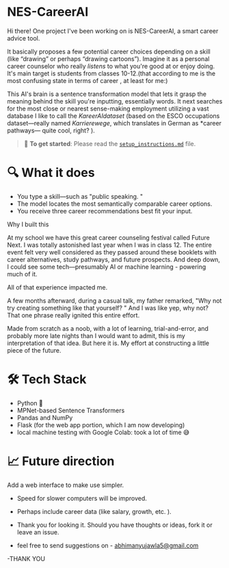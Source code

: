 # NES-CareerAI

Hi there! One project I've been working on is NES-CareerAI, a smart career advice tool.

It basically proposes a few potential career choices depending on a skill (like “drawing” or perhaps “drawing cartoons”). Imagine it as a personal career counselor who really *listens* to what you're good at or enjoy doing.
It's main target is students from classes 10-12.(that according to me is the most confusing state in terms of career , at least for me:)

This AI's brain is a sentence transformation model that lets it grasp the meaning behind the skill you're inputting, essentially words. It next searches for the most close or nearest sense-making employment utilizing a vast database I like to call the *KareerAIdataset* (based on the ESCO occupations dataset—really named *Karrierewege*, which translates in German as *career pathways— quite cool, right? ).

> 📄 **To get started**: Please read the [`setup_instructions.md`](./setup_instructions.md) file.

# 🔍 What it does

- You type a skill—such as "public speaking. "
- The model locates the most semantically comparable career options.
- You receive three career recommendations best fit your input.

Why I built this

At my school we have this great career counseling festival called Future Next. I was totally astonished last year when I was in class 12. The entire event felt very well considered as they passed around these booklets with career alternatives, study pathways, and future prospects. And deep down, I could see some tech—presumably AI or machine learning - powering much of it.

All of that experience impacted me.

A few months afterward, during a casual talk, my father remarked, "Why not try creating something like that yourself? " And I was like yep, why not? That one phrase really ignited this entire effort.

Made from scratch as a noob, with a lot of learning, trial-and-error, and probably more late nights than I would want to admit, this is my interpretation of that idea. But here it is. My effort at constructing a little piece of the future.

# 🛠️ Tech Stack

- Python 🐍
- MPNet-based Sentence Transformers
- Pandas and NumPy
- Flask (for the web app portion, which I am now developing)
- local machine testing with Google Colab: took a lot of time 😅

# 📈 Future direction

Add a web interface to make use simpler.
- Speed for slower computers will be improved.
- Perhaps include career data (like salary, growth, etc. ).


- Thank you for looking it. Should you have thoughts or ideas, fork it or leave an issue.
- feel free to send suggestions on - abhimanyujawla5@gmail.com

-THANK YOU
